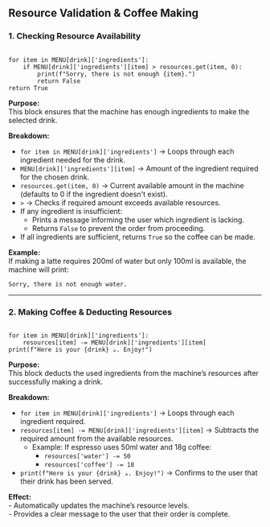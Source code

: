 <h2>Resource Validation & Coffee Making</h2>

<h3>1. Checking Resource Availability</h3>

<pre><code>
for item in MENU[drink]['ingredients']:
    if MENU[drink]['ingredients'][item] > resources.get(item, 0):
        print(f"Sorry, there is not enough {item}.")
        return False
return True
</code></pre>

<p><strong>Purpose:</strong><br>
This block ensures that the machine has enough ingredients to make the selected drink.</p>

<p><strong>Breakdown:</strong></p>
<ul>
    <li><code>for item in MENU[drink]['ingredients']</code> → Loops through each ingredient needed for the drink.</li>
    <li><code>MENU[drink]['ingredients'][item]</code> → Amount of the ingredient required for the chosen drink.</li>
    <li><code>resources.get(item, 0)</code> → Current available amount in the machine (defaults to 0 if the ingredient doesn't exist).</li>
    <li><code>&gt;</code> → Checks if required amount exceeds available resources.</li>
    <li>If any ingredient is insufficient:
        <ul>
            <li>Prints a message informing the user which ingredient is lacking.</li>
            <li>Returns <code>False</code> to prevent the order from proceeding.</li>
        </ul>
    </li>
    <li>If all ingredients are sufficient, returns <code>True</code> so the coffee can be made.</li>
</ul>

<p><strong>Example:</strong><br>
If making a latte requires 200ml of water but only 100ml is available, the machine will print:</p>
<pre><code>Sorry, there is not enough water.</code></pre>

<hr>

<h3>2. Making Coffee & Deducting Resources</h3>

<pre><code>
for item in MENU[drink]['ingredients']:
    resources[item] -= MENU[drink]['ingredients'][item]
print(f"Here is your {drink} ☕. Enjoy!")
</code></pre>

<p><strong>Purpose:</strong><br>
This block deducts the used ingredients from the machine’s resources after successfully making a drink.</p>

<p><strong>Breakdown:</strong></p>
<ul>
    <li><code>for item in MENU[drink]['ingredients']</code> → Loops through each ingredient required.</li>
    <li><code>resources[item] -= MENU[drink]['ingredients'][item]</code> → Subtracts the required amount from the available resources.
        <ul>
            <li>Example: If espresso uses 50ml water and 18g coffee:
                <ul>
                    <li><code>resources['water'] -= 50</code></li>
                    <li><code>resources['coffee'] -= 18</code></li>
                </ul>
            </li>
        </ul>
    </li>
    <li><code>print(f"Here is your {drink} ☕. Enjoy!")</code> → Confirms to the user that their drink has been served.</li>
</ul>

<p><strong>Effect:</strong><br>
- Automatically updates the machine’s resource levels.<br>
- Provides a clear message to the user that their order is complete.</p>

